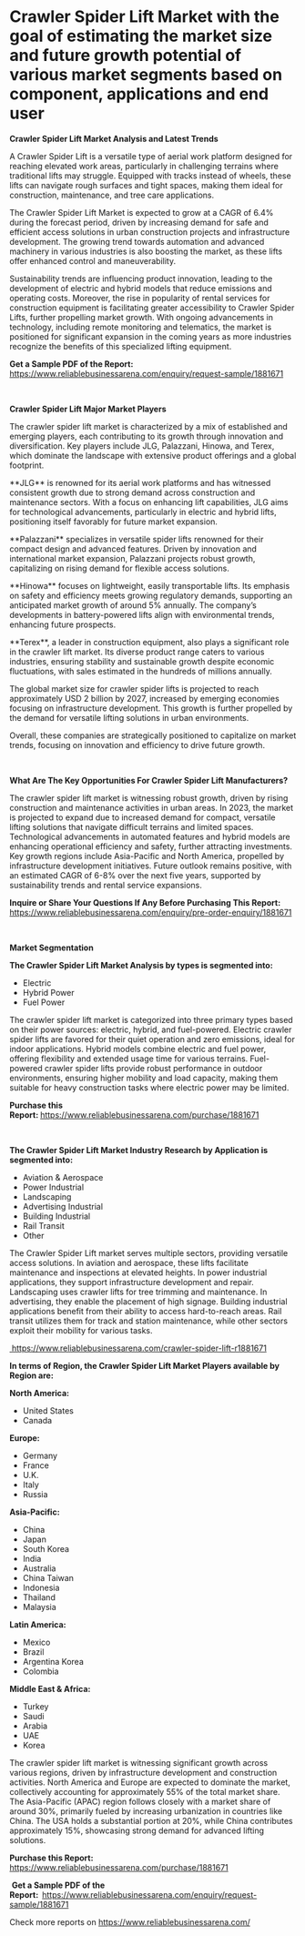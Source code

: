 <p><h1>Crawler Spider Lift Market with the goal of estimating the market size and future growth potential of various market segments based on component, applications and end user</h1></p><p><strong>Crawler Spider Lift Market Analysis and Latest Trends</strong></p>
<p><p>A Crawler Spider Lift is a versatile type of aerial work platform designed for reaching elevated work areas, particularly in challenging terrains where traditional lifts may struggle. Equipped with tracks instead of wheels, these lifts can navigate rough surfaces and tight spaces, making them ideal for construction, maintenance, and tree care applications. </p><p>The Crawler Spider Lift Market is expected to grow at a CAGR of 6.4% during the forecast period, driven by increasing demand for safe and efficient access solutions in urban construction projects and infrastructure development. The growing trend towards automation and advanced machinery in various industries is also boosting the market, as these lifts offer enhanced control and maneuverability. </p><p>Sustainability trends are influencing product innovation, leading to the development of electric and hybrid models that reduce emissions and operating costs. Moreover, the rise in popularity of rental services for construction equipment is facilitating greater accessibility to Crawler Spider Lifts, further propelling market growth. With ongoing advancements in technology, including remote monitoring and telematics, the market is positioned for significant expansion in the coming years as more industries recognize the benefits of this specialized lifting equipment.</p></p>
<p><strong>Get a Sample PDF of the Report:&nbsp;</strong> <a href="https://www.reliablebusinessarena.com/enquiry/request-sample/1881671?utm_campaign=2528&utm_medium=2&utm_source=Github&utm_content=ia&utm_term=01032025&utm_id=crawler-spider-lift">https://www.reliablebusinessarena.com/enquiry/request-sample/1881671</a></p>
<p>&nbsp;</p>
<p><strong>Crawler Spider Lift Major Market Players</strong></p>
<p><p>The crawler spider lift market is characterized by a mix of established and emerging players, each contributing to its growth through innovation and diversification. Key players include JLG, Palazzani, Hinowa, and Terex, which dominate the landscape with extensive product offerings and a global footprint.</p><p>**JLG** is renowned for its aerial work platforms and has witnessed consistent growth due to strong demand across construction and maintenance sectors. With a focus on enhancing lift capabilities, JLG aims for technological advancements, particularly in electric and hybrid lifts, positioning itself favorably for future market expansion.</p><p>**Palazzani** specializes in versatile spider lifts renowned for their compact design and advanced features. Driven by innovation and international market expansion, Palazzani projects robust growth, capitalizing on rising demand for flexible access solutions.</p><p>**Hinowa** focuses on lightweight, easily transportable lifts. Its emphasis on safety and efficiency meets growing regulatory demands, supporting an anticipated market growth of around 5% annually. The company’s developments in battery-powered lifts align with environmental trends, enhancing future prospects.</p><p>**Terex**, a leader in construction equipment, also plays a significant role in the crawler lift market. Its diverse product range caters to various industries, ensuring stability and sustainable growth despite economic fluctuations, with sales estimated in the hundreds of millions annually.</p><p>The global market size for crawler spider lifts is projected to reach approximately USD 2 billion by 2027, increased by emerging economies focusing on infrastructure development. This growth is further propelled by the demand for versatile lifting solutions in urban environments.</p><p>Overall, these companies are strategically positioned to capitalize on market trends, focusing on innovation and efficiency to drive future growth.</p></p>
<p>&nbsp;</p>
<p><strong>What Are The Key Opportunities For Crawler Spider Lift Manufacturers?</strong></p>
<p><p>The crawler spider lift market is witnessing robust growth, driven by rising construction and maintenance activities in urban areas. In 2023, the market is projected to expand due to increased demand for compact, versatile lifting solutions that navigate difficult terrains and limited spaces. Technological advancements in automated features and hybrid models are enhancing operational efficiency and safety, further attracting investments. Key growth regions include Asia-Pacific and North America, propelled by infrastructure development initiatives. Future outlook remains positive, with an estimated CAGR of 6-8% over the next five years, supported by sustainability trends and rental service expansions.</p></p>
<p><strong>Inquire or Share Your Questions If Any Before Purchasing This Report:</strong> <a href="https://www.reliablebusinessarena.com/enquiry/pre-order-enquiry/1881671?utm_campaign=2528&utm_medium=2&utm_source=Github&utm_content=ia&utm_term=01032025&utm_id=crawler-spider-lift">https://www.reliablebusinessarena.com/enquiry/pre-order-enquiry/1881671</a></p>
<p>&nbsp;</p>
<p><strong>Market Segmentation</strong></p>
<p><strong>The Crawler Spider Lift Market Analysis by types is segmented into:</strong></p>
<p><ul><li>Electric</li><li>Hybrid Power</li><li>Fuel Power</li></ul></p>
<p><p>The crawler spider lift market is categorized into three primary types based on their power sources: electric, hybrid, and fuel-powered. Electric crawler spider lifts are favored for their quiet operation and zero emissions, ideal for indoor applications. Hybrid models combine electric and fuel power, offering flexibility and extended usage time for various terrains. Fuel-powered crawler spider lifts provide robust performance in outdoor environments, ensuring higher mobility and load capacity, making them suitable for heavy construction tasks where electric power may be limited.</p></p>
<p><strong>Purchase this Report:&nbsp;</strong><a href="https://www.reliablebusinessarena.com/purchase/1881671?utm_campaign=2528&utm_medium=2&utm_source=Github&utm_content=ia&utm_term=01032025&utm_id=crawler-spider-lift">https://www.reliablebusinessarena.com/purchase/1881671</a></p>
<p>&nbsp;</p>
<p><strong>The Crawler Spider Lift Market Industry Research by Application is segmented into:</strong></p>
<p><ul><li>Aviation & Aerospace</li><li>Power Industrial</li><li>Landscaping</li><li>Advertising Industrial</li><li>Building Industrial</li><li>Rail Transit</li><li>Other</li></ul></p>
<p><p>The Crawler Spider Lift market serves multiple sectors, providing versatile access solutions. In aviation and aerospace, these lifts facilitate maintenance and inspections at elevated heights. In power industrial applications, they support infrastructure development and repair. Landscaping uses crawler lifts for tree trimming and maintenance. In advertising, they enable the placement of high signage. Building industrial applications benefit from their ability to access hard-to-reach areas. Rail transit utilizes them for track and station maintenance, while other sectors exploit their mobility for various tasks.</p></p>
<p><a href="https://www.reliablebusinessarena.com/crawler-spider-lift-r1881671?utm_campaign=2528&utm_medium=2&utm_source=Github&utm_content=ia&utm_term=01032025&utm_id=crawler-spider-lift">&nbsp;https://www.reliablebusinessarena.com/crawler-spider-lift-r1881671</a></p>
<p><strong>In terms of Region, the Crawler Spider Lift Market Players available by Region are:</strong></p>
<p>
    <p> <strong> North America: </strong>
        <ul>
            <li>United States</li>
            <li>Canada</li>
        </ul>
        </p> 
    <p> <strong> Europe: </strong>
        <ul>
            <li>Germany</li>
            <li>France</li>
            <li>U.K.</li>
            <li>Italy</li>
            <li>Russia</li>
        </ul>
        </p> 
    <p> <strong> Asia-Pacific: </strong>
        <ul>
            <li>China</li>
            <li>Japan</li>
            <li>South Korea</li>
            <li>India</li>
            <li>Australia</li>
            <li>China Taiwan</li>
            <li>Indonesia</li>
            <li>Thailand</li>
            <li>Malaysia</li>
        </ul>
        </p> 
    <p> <strong> Latin America: </strong>
        <ul>
            <li>Mexico</li>
            <li>Brazil</li>
            <li>Argentina Korea</li>
            <li>Colombia</li>
        </ul>
        </p> 
    <p> <strong> Middle East & Africa: </strong>
        <ul>
            <li>Turkey</li>
            <li>Saudi</li>
            <li>Arabia</li>
            <li>UAE</li>
            <li>Korea</li>
        </ul>
    </p>
    </p>
<p><p>The crawler spider lift market is witnessing significant growth across various regions, driven by infrastructure development and construction activities. North America and Europe are expected to dominate the market, collectively accounting for approximately 55% of the total market share. The Asia-Pacific (APAC) region follows closely with a market share of around 30%, primarily fueled by increasing urbanization in countries like China. The USA holds a substantial portion at 20%, while China contributes approximately 15%, showcasing strong demand for advanced lifting solutions.</p></p>
<p><strong>Purchase this Report: </strong><a href="https://www.reliablebusinessarena.com/purchase/1881671?utm_campaign=2528&utm_medium=2&utm_source=Github&utm_content=ia&utm_term=01032025&utm_id=crawler-spider-lift">https://www.reliablebusinessarena.com/purchase/1881671</a></p>
<p>&nbsp;<strong>Get a Sample PDF of the Report:&nbsp;&nbsp;</strong><a href="https://www.reliablebusinessarena.com/enquiry/request-sample/1881671?utm_campaign=2528&utm_medium=2&utm_source=Github&utm_content=ia&utm_term=01032025&utm_id=crawler-spider-lift">https://www.reliablebusinessarena.com/enquiry/request-sample/1881671</a></p>
<p><strong></strong></p>
<p>Check more reports on <a href="https://www.reliablebusinessarena.com/?utm_campaign=2528&utm_medium=2&utm_source=Github&utm_content=ia&utm_term=01032025&utm_id=crawler-spider-lift">https://www.reliablebusinessarena.com/</a></p>